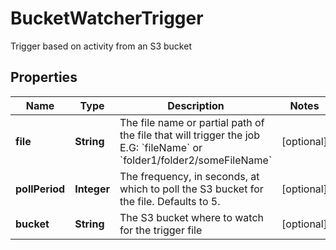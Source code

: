

# BucketWatcherTrigger

Trigger based on activity from an S3 bucket

## Properties

Name | Type | Description | Notes
------------ | ------------- | ------------- | -------------
**file** | **String** | The file name or partial path of the file that will trigger the job  E.G: &#x60;fileName&#x60; or &#x60;folder1/folder2/someFileName&#x60; |  [optional]
**pollPeriod** | **Integer** | The frequency, in seconds, at which to poll the S3 bucket for the file.  Defaults to 5. |  [optional]
**bucket** | **String** | The S3 bucket where to watch for the trigger file |  [optional]



